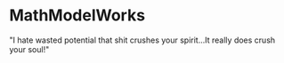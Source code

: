 # MathModelWorks
"I hate wasted potential that shit crushes your spirit...It really does crush your soul!"
